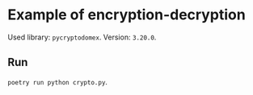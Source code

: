 # Example of encryption-decryption

Used library: `pycryptodomex`. 
Version: `3.20.0`.

## Run

`poetry run python crypto.py`.